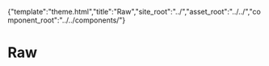 {"template":"theme.html","title":"Raw","site_root":"../","asset_root":"../../","component_root":"../../components/"}

# Raw

<script>
  $(function() {
    $(".js-demo_carousel").carousel({ theme: "" });
    $(".js-demo_checkbox").checkbox({ theme: "" });
    $(".js-demo_dropdown").dropdown({ theme: "" });
    
    $(".js-demo_number").number({ theme: "" });
    
    $(".js-demo_pagination").pagination({ theme: "" });
    
    $(".js-demo_range").range({ theme: "" });
    $(".js-demo_scrollbar").scrollbar({ theme: "" });
    
    $(".js-demo_tabs").tabs({ theme: "" });
    $(".js-demo_tooltip").tooltip({ theme: "" });
    $(".js-demo_upload").upload({ theme: "" });
  });
</script>